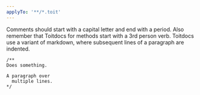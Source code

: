 ```yaml
---
applyTo: '**/*.toit'
---
```

Comments should start with a capital letter and end with a period.
Also remember that Toitdocs for methods start with a 3rd person verb.
Toitdocs use a variant of markdown, where subsequent lines of a paragraph are indented.
```
/**
Does something.

A paragraph over
  multiple lines.
*/
```
